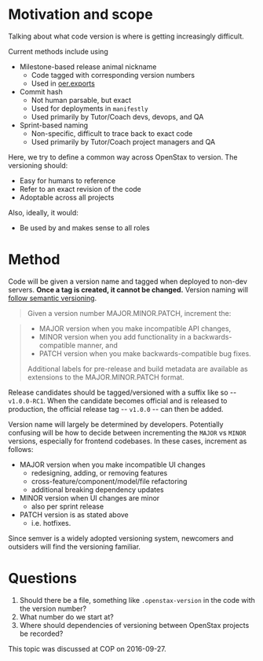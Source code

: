 # Motivation and scope

Talking about what code version is where is getting increasingly difficult.

Current methods include using

* Milestone-based release animal nickname
  * Code tagged with corresponding version numbers
  * Used in [oer.exports](https://github.com/Connexions/oer.exports)
* Commit hash
  * Not human parsable, but exact
  * Used for deployments in `manifestly`
  * Used primarily by Tutor/Coach devs, devops, and QA
* Sprint-based naming
  * Non-specific, difficult to trace back to exact code
  * Used primarily by Tutor/Coach project managers and QA

Here, we try to define a common way across OpenStax to version.  The versioning should:

* Easy for humans to reference
* Refer to an exact revision of the code
* Adoptable across all projects

Also, ideally, it would:

* Be used by and makes sense to all roles

# Method

Code will be given a version name and tagged when deployed to non-dev servers. **Once a tag is created, it cannot be changed.**  Version naming will [follow semantic versioning](http://semver.org/).

> Given a version number MAJOR.MINOR.PATCH, increment the:

> * MAJOR version when you make incompatible API changes,
> * MINOR version when you add functionality in a backwards-compatible manner, and
> * PATCH version when you make backwards-compatible bug fixes.
>
> Additional labels for pre-release and build metadata are available as extensions to the MAJOR.MINOR.PATCH format.

Release candidates should be tagged/versioned with a suffix like so -- `v1.0.0-RC1`.  When the candidate becomes official and is released to production, the official release tag -- `v1.0.0` -- can then be added.

Version name will largely be determined by developers.  Potentially confusing will be how to decide between incrementing the `MAJOR` vs `MINOR` versions, especially for frontend codebases.  In these cases, increment as follows:

* MAJOR version when you make incompatible UI changes
  * redesigning, adding, or removing features
  * cross-feature/component/model/file refactoring
  * additional breaking dependency updates
* MINOR version when UI changes are minor
  * also per sprint release
* PATCH version is as stated above
  * i.e. hotfixes.

Since semver is a widely adopted versioning system, newcomers and outsiders will find the versioning familiar.

# Questions

1. Should there be a file, something like `.openstax-version` in the code with the version number?
1. What number do we start at?
1. Where should dependencies of versioning between OpenStax projects be recorded?

This topic was discussed at COP on 2016-09-27.